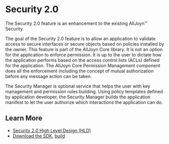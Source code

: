 # Security 2.0

The Security 2.0 feature is an enhancement to the existing AllJoyn&trade; Security.

The goal of the Security 2.0 feature is to allow an application to validate access to secure interfaces or secure objects based on policies installed by the owner. This feature is part of the AllJoyn Core library. It is not an option for the application to enforce permission. It is up to the user to dictate how the application performs based on the access control lists (ACLs) defined for the application. The AllJoyn Core Permission Management component does all the enforcement including the concept of mutual authorization before any message action can be taken.

The Security Manager is optional service that helps the user with key management and permission rules building. Using policy templates defined by application developer, the Security Manager builds the application manifest to let the user authorize which interactions the application can do.

## Learn More

* [Security 2.0 High Level Design (HLD)][security2_0-hld]
* [Download the SDK][download], [build][build]

[security2_0-hld]: /learn/core/security2_0/hld
[download]: https://allseenalliance.org/framework/download
[build]: /develop/building
